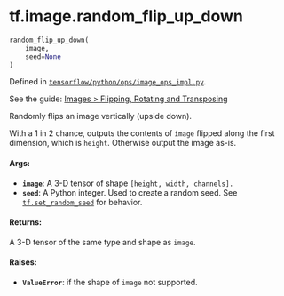 <div itemscope itemtype="http://developers.google.com/ReferenceObject">
<meta itemprop="name" content="tf.image.random_flip_up_down" />
</div>

# tf.image.random_flip_up_down

``` python
random_flip_up_down(
    image,
    seed=None
)
```



Defined in [`tensorflow/python/ops/image_ops_impl.py`](https://www.tensorflow.org/code/tensorflow/python/ops/image_ops_impl.py).

See the guide: [Images > Flipping, Rotating and Transposing](../../../../api_guides/python/image.md#Flipping_Rotating_and_Transposing)

Randomly flips an image vertically (upside down).

With a 1 in 2 chance, outputs the contents of `image` flipped along the first
dimension, which is `height`.  Otherwise output the image as-is.

#### Args:

* <b>`image`</b>: A 3-D tensor of shape `[height, width, channels].`
* <b>`seed`</b>: A Python integer. Used to create a random seed. See
    [`tf.set_random_seed`](../../tf/set_random_seed.md)
    for behavior.


#### Returns:

  A 3-D tensor of the same type and shape as `image`.


#### Raises:

* <b>`ValueError`</b>: if the shape of `image` not supported.